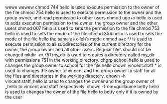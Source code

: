 wewe
wewew
chmod 744 hello is used execute permission to the owner of the file
chmod 754 hello is used to  execute permission to the owner and the group owner, and read permission to other users
chmod ugo+x hello is used to adds execution permission to the owner, the group owner and the other users
chmod 007 hello is used to  sets the permission to the file
chmod 753 hello is used to sets the mode of the file
chmod 354 hello is used to  sets the mode of the file hello the same as olleh’s mode
chmod a+x */ is used to execute permission to all subdirectories of the current directory for the owner, the group owner and all other users. Regular files should not be changed
mkdir -m 751 my_dir is used to  creates a directory called my_dir with permissions 751 in the working directory.
chgrp school hello is used to changes the group owner to school for the file hello
chown vincent:staff * is used to changes the owner to vincent and the group owner to staff for all the files and directories in the working directory.
chown -h vincent:staff_hello is used to changes the owner and the group owner of _hello to vincent and staff respectively.
chown -from=guillaume betty hello is used to changes the owner of the file hello to betty only if it is owned by the user 
